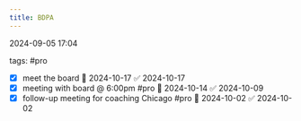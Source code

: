 ```yaml
---
title: BDPA
---
```

2024-09-05 17:04

tags: #pro
- [x] meet the board 📅 2024-10-17 ✅ 2024-10-17
- [x] meeting with board @ 6:00pm #pro 📅 2024-10-14 ✅ 2024-10-09
- [x] follow-up meeting for coaching Chicago #pro 📅 2024-10-02 ✅ 2024-10-02